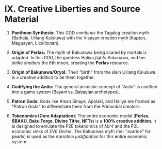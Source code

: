 # IX. Creative Liberties and Source Material

1. **Pantheon Synthesis:** This GDD _combines_ the Tagalog creation myth (Bathala, Ulilang Kaluluwa) with the Visayan creation myth (Kaptan, Maguayan, Licalibutan).
    
2. **Origin of Perlas:** The myth of Bakunawa being scared by mortals is adapted. In this GDD, the goddess Haliya _fights_ Bakunawa, and her strike _shatters_ the 6th moon, creating the **Perlas** resource.
    
3. **Origin of Bakunawa/Oryol:** Their "birth" from the slain Ulilang Kaluluwa is a creative addition to tie them together.
    
4. **Codifying the Anito:** The general animistic concept of "Anito" is codified into a game system (Bayani vs. Babaylan archetypes).
    
5. **Patron Gods:** Gods like Aman Sinaya, Apolaki, and Haliya are framed as "Patron Gods" to differentiate them from the Primordial creators.
    
6. **Tokenomics (Core Adaptation):** The entire economic model (**Perlas**, **$BAKU**, **Baku Forge**, **Divine Tithe**, **NFTs**) is a **100% creative addition**. It is designed to emulate the P2E tokenomics of _Mir4_ and the P2L economic sinks of _EVE Online_. The Bakunawa myth (her "avarice" for pearls) is used as the _narrative justification_ for this entire economic system.
